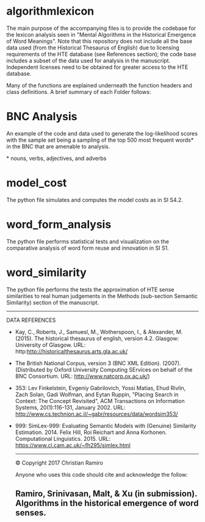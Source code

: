 # algorithmlexicon

The main purpose of the accompanying files is to provide the codebase for the lexicon analysis seen in "Mental Algorithms in the Historical Emergence of Word Meanings". Note that this repository does not include all the base data used (from the Historical Thesaurus of English) due to licensing requirements of the HTE database (see References section); the code base includes a subset of
the data used for analysis in the manuscript. Independent licenses need to be obtained for greater access to the HTE database.

Many of the functions are explained underneath the function headers and class definitions. A brief summary of each Folder follows:

# BNC Analysis

  An example of the code and data used to generate the log-likelihood scores with the sample set being a sampling of the top 500 most frequent words* in the BNC that are amenable to analysis.
  
  \* nouns, verbs, adjectives, and adverbs

# model_cost

 The python file simulates and computes the model costs as in SI S4.2.
 
# word_form_analysis

  The python file performs statistical tests and visualization on the comparative analysis of word form reuse and innovation in SI S1.
  
# word_similarity

  The python file performs the tests the approximation of HTE sense similarities to real human judgements in the Methods (sub-section Semantic Similarity) section of the manuscript.
  
--------------------------------------------------------------------------------------------------------------------------------------
  DATA REFERENCES
  
  - Kay, C., Roberts, J., Samuesl, M., Wotherspoon, I., & Alexander, M. (2015). The historical thesaurus of english, version 4.2. Glasgow: University of Glasgow. URL: http:http://historicalthesaurus.arts.gla.ac.uk/
  
  - The British National Corpus, version 3 (BNC XML Edition). (2007). (Distributed by Oxford University Computing SErvices on behalf of the BNC Consortium. URL: http://www.natcorp.ox.ac.uk/)
  
- 353:
  Lev Finkelstein, Evgeniy Gabrilovich, Yossi Matias, Ehud Rivlin, Zach Solan, Gadi Wolfman, and Eytan Ruppin, "Placing Search in Context: The Concept Revisited", ACM Transactions on Information Systems, 20(1):116-131, January 2002. URL: http://www.cs.technion.ac.il/~gabr/resources/data/wordsim353/

- 999:
  SimLex-999: Evaluating Semantic Models with (Genuine) Similarity Estimation. 2014. Felix Hill, Roi Reichart and Anna Korhonen. Computational Linguistics. 2015. URL: https://www.cl.cam.ac.uk/~fh295/simlex.html

  --------------------------------------------------------------------------------------------------------------------------------------
  © Copyright 2017 Christian Ramiro
  
  Anyone who uses this code should cite and acknowledge the follow:

  Ramiro, Srinivasan, Malt, & Xu (in submission). Algorithms in the
  historical emergence of word senses.
  --------------------------------------------------------------------------------------------------------------------------------------
